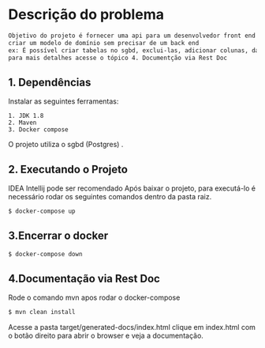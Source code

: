 # Descrição do problema 

```sh
Objetivo do projeto é fornecer uma api para um desenvolvedor front end 
criar um modelo de domínio sem precisar de um back end
ex: É possível criar tabelas no sgbd, exclui-las, adicionar colunas, data type e outros.
para mais detalhes acesse o tópico 4. Documentção via Rest Doc
```
 
## 1. Dependências

Instalar as seguintes ferramentas:

    1. JDK 1.8
    2. Maven
    3. Docker compose   
    
O projeto utiliza o sgbd (Postgres) .
 
## 2. Executando o Projeto
 IDEA Intellij pode ser recomendado
Após baixar o projeto, para executá-lo é necessário rodar os seguintes comandos dentro da pasta raiz.

```sh
$ docker-compose up   

```

## 3.Encerrar o docker
```sh
$ docker-compose down

```

## 4.Documentação via Rest Doc
Rode o comando mvn apos rodar o docker-compose
```sh
$ mvn clean install

```
Acesse a pasta target/generated-docs/index.html
clique em index.html com o botão direito para abrir o browser
e veja a documentação.